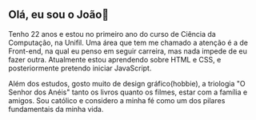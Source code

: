 ## Olá, eu sou o João👋

Tenho 22 anos e estou no primeiro ano do curso de Ciência da Computação, na Unifil. Uma área que tem me chamado a atenção é a de Front-end, 
na qual eu penso em seguir carreira, mas nada impede de eu fazer outra. Atualmente estou aprendendo sobre HTML e CSS, e posteriormente 
pretendo iniciar JavaScript.

Além dos estudos, gosto muito de design gráfico(hobbie), a triologia "O Senhor dos Anéis" tanto os livros quanto os filmes, estar com a família e amigos.
Sou católico e considero a minha fé como um dos pilares fundamentais da minha vida.
